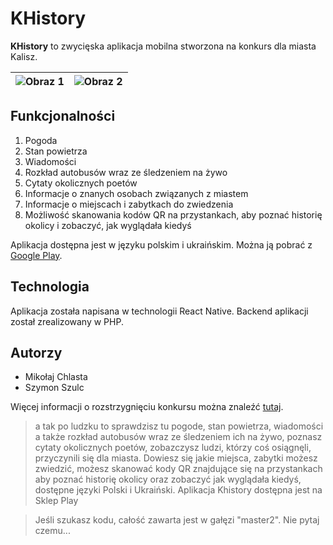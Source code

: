 # KHistory

**KHistory** to zwycięska aplikacja mobilna stworzona na konkurs dla miasta Kalisz. 

| ![Obraz 1](https://github.com/Mike-Csta/KHistory/assets/92047998/7c51e18d-7493-49fa-bcdf-33887f3e3baf) | ![Obraz 2](https://github.com/Mike-Csta/KHistory/assets/92047998/c71e5c09-805b-49ef-888d-cab1878666d3) |
|---|---|


## Funkcjonalności

1. Pogoda
2. Stan powietrza
3. Wiadomości
4. Rozkład autobusów wraz ze śledzeniem na żywo
5. Cytaty okolicznych poetów
6. Informacje o znanych osobach związanych z miastem
7. Informacje o miejscach i zabytkach do zwiedzenia
8. Możliwość skanowania kodów QR na przystankach, aby poznać historię okolicy i zobaczyć, jak wyglądała kiedyś

Aplikacja dostępna jest w języku polskim i ukraińskim. Można ją pobrać z [Google Play](https://play.google.com/store/apps/details?id=apka.apk).

## Technologia

Aplikacja została napisana w technologii React Native. Backend aplikacji został zrealizowany w PHP.

## Autorzy

- Mikołaj Chlasta
- Szymon Szulc

Więcej informacji o rozstrzygnięciu konkursu można znaleźć [tutaj](https://www.kalisz.pl/dla-mieszkanca/aktualnosci/edukacja/konkurs-aplikacja-dla-kalisza-roztrzygniety,50007).

> a tak po ludzku to sprawdzisz tu pogode, stan powietrza, wiadomości a także rozkład autobusów wraz ze śledzeniem ich na żywo, poznasz cytaty okolicznych poetów, zobazczysz ludzi, którzy coś osiągnęli, przyczynili się dla miasta. Dowiesz się jakie miejsca, zabytki  możesz zwiedzić, możesz skanować kody QR znajdujące się na przystankach aby poznać historię okolicy oraz zobaczyć jak wyglądała kiedyś, dostępne języki Polski i Ukraiński. Aplikacja Khistory dostępna jest na Sklep Play 

> Jeśli szukasz kodu, całość zawarta jest w gałęzi "master2". Nie pytaj czemu...
